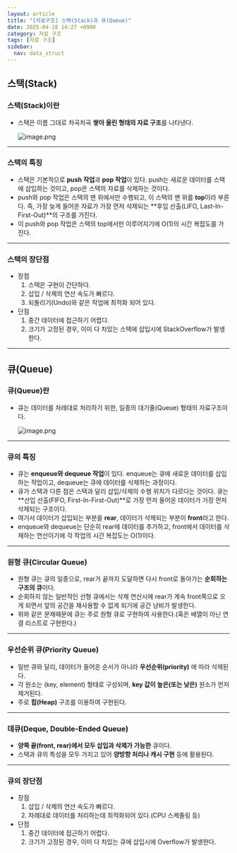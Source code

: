 ```yaml
---
layout: article
title: "[자료구조] 스택(Stack)과 큐(Queue)"
date: 2025-04-18 14:27 +0900
category: 자료 구조
tags: [자료 구조]
sidebar:
  nav: data_struct
---
```

## 스택(Stack)

### 스택(Stack)이란

- 스택은 이름 그대로 차곡차곡 **쌓아 올린 형태의 자료 구조**를 나타낸다.
    
    ![image.png](attachment:946d1271-3cea-4d9c-8b4f-037165a19317:image.png)
    

---

### 스택의 특징

- 스택은 기본적으로 **push 작업**과 **pop 작업**이 있다. push는 새로운 데이터를 스택에 삽입하는 것이고, pop은 스택의 자료를 삭제하는 것이다.
- push와 pop 작업은 스택의 맨 위에서만 수행되고, 이 스택의 맨 위를 **top**이라 부른다. 즉, 가장 늦게 들어온 자료가 가장 먼저 삭제되는 **후입 선출(LIFO, Last-In-First-Out)**의 구조를 가진다.
- 이 push와 pop 작업은 스택의 top에서만 이루어지기에 O(1)의 시간 복잡도를 가진다.

---

### 스택의 장단점

- 장점
    1. 스택은 구현이 간단하다.
    2. 삽입 / 삭제의 연산 속도가 빠르다.
    3. 되돌리기(Undo)와 같은 작업에 최적화 되어 있다.
- 단점
    1. 중간 데이터에 접근하기 어렵다.
    2. 크기가 고정된 경우, 이미 다 차있는 스택에 삽입시에 StackOverflow가 발생한다.

---

## 큐(Queue)

### 큐(Queue)란

- 큐는 데이터를 차례대로 처리하기 위한, 일종의 대기줄(Queue) 형태의 자료구조이다.
    
    ![image.png](attachment:d4556b97-d37b-42cb-8ee5-10188722f17e:image.png)
    

---

### 큐의 특징

- 큐는 **enqueue와 dequeue 작업**이 있다. enqueue는 큐에 새로운 데이터를 삽입하는 작업이고, dequeue는 큐에 데이터를 삭제하는 과정이다.
- 큐가 스택과 다른 점은 스택과 달리 삽입/삭제의 수행 위치가 다르다는 것이다. 큐는 **선입 선출(FIFO, First-In-First-Out)**로 가장 먼저 들어온 데이터가 가장 먼저 삭제되는 구조이다.
- 여기서 데이터가 삽입되는 부분을 **rear**, 데이터가 삭제되는 부분이 **front**라고 한다.
- enqueue와 dequeue는 단순히 rear에 데이터를 추가하고, front에서 데이터를 삭제하는 연산이기에 각 작업의 시간 복잡도는 O(1)이다.

---

### 원형 큐(Circular Queue)

- 원형 큐는 큐의 일종으로, rear가 끝까지 도달하면 다시 front로 돌아가는 **순회하는 구조의 큐**이다.
- 순회하지 않는 일반적인 선형 큐에서는 삭제 연산시에 rear가 계속 front쪽으로 오게 되면서 앞의 공간을 재사용할 수 없게 되기에 공간 낭비가 발생한다.
- 위와 같은 문제때문에 큐는 주로 원형 큐로 구현하여 사용한다.(혹은 배열이 아닌 연결 리스트로 구현한다.)

---

### 우선순위 큐(Priority Queue)

- 일반 큐와 달리, 데이터가 들어온 순서가 아니라 **우선순위(priority)** 에 따라 삭제된다.
- 각 원소는 (key, element) 형태로 구성되며, **key 값이 높은(또는 낮은)** 원소가 먼저 제거된다.
- 주로 **힙(Heap)** 구조를 이용하여 구현된다.

---

### 데큐(Deque, Double-Ended Queue)

- **양쪽 끝(front, rear)에서 모두 삽입과 삭제가 가능한** 큐이다.
- 스택과 큐의 특성을 모두 가지고 있어 **양방향 처리나 캐시 구현** 등에 활용된다.

---

### 큐의 장단점

- 장점
    1. 삽입 / 삭제의 연산 속도가 빠르다.
    2. 차례대로 데이터를 처리하는데 최적화되어 있다.(CPU 스케줄링 등)
- 단점
    1. 중간 데이터에 접근하기 어렵다.
    2. 크기가 고정된 경우, 이미 다 차있는 큐에 삽입시에 Overflow가 발생한다.